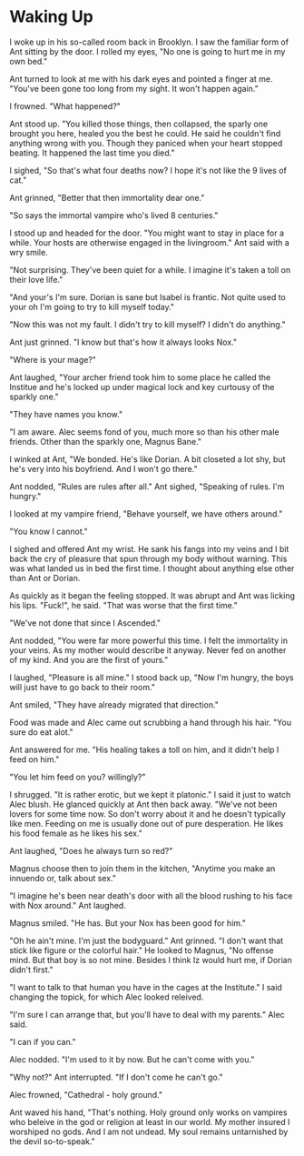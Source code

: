 # Waking Up

I woke up in his so-called room back in Brooklyn.  I saw the familiar form of Ant sitting by the door.  I rolled my eyes, "No one is going to hurt me in my own bed."

Ant turned to look at me with his dark eyes and pointed a finger at me.  "You've been gone too long from my sight.  It won't happen again."

I frowned.  "What happened?"

Ant stood up.  "You killed those things, then collapsed, the sparly one brought you here, healed you the best he could.  He said he couldn't find anything wrong with you.  Though they paniced when  your heart stopped beating.  It happened the last time you died."

I sighed, "So that's what four deaths now?  I hope it's not like the 9 lives of cat."

Ant grinned, "Better that then immortality dear one."

"So says the immortal vampire who's lived 8 centuries."

I stood up and headed for the door.  "You might want to stay in place for a while.  Your hosts are otherwise engaged in the livingroom."  Ant said with a wry smile.

"Not surprising.  They've been quiet for a while.  I imagine it's taken a toll on their love life."

"And your's I'm sure.  Dorian is sane but Isabel is frantic.  Not quite used to your oh I'm going to try to kill myself today."

"Now this was not my fault.  I didn't try to kill myself?  I didn't do anything."

Ant just grinned.  "I know but that's how it always looks Nox."

"Where is your mage?"  

Ant laughed, "Your archer friend took him to some place he called the Institue and he's locked up under magical lock and key curtousy of the sparkly one."

"They have names you know."

"I am aware.  Alec seems fond of you, much more so than his other male friends. Other than the sparkly one, Magnus Bane."

I winked at Ant, "We bonded.  He's like Dorian.  A bit closeted a lot shy, but he's very into his boyfriend.  And I won't go there."

Ant nodded, "Rules are rules after all."   Ant sighed, "Speaking of rules.  I'm hungry."

I looked at my vampire friend, "Behave yourself, we have others around."

"You know I cannot."

I sighed and offered Ant my wrist.  He sank his fangs into my veins and I bit back the cry of pleasure that spun through my body without warning.  This was what landed us in bed the first time.  I thought about anything else other than Ant or Dorian.  

As quickly as it began the feeling stopped.  It was abrupt and Ant was licking his lips.  "Fuck!", he said.  "That was worse that the first time."

"We've not done that since I Ascended."  

Ant nodded, "You were far more powerful this time.  I felt the immortality in your veins.  As my mother would describe it anyway.  Never fed on another of my kind.  And you are the first of yours."

I laughed, "Pleasure is all mine."  I stood back up, "Now I'm hungry, the boys will just have to go back to their room."

Ant smiled, "They have already migrated that direction."

Food was made and Alec came out scrubbing a hand through his hair.  "You sure do eat alot."

Ant answered for me.  "His healing takes a toll on him, and it didn't help I feed on him."

"You let him feed on you?  willingly?"

I shrugged.  "It is rather erotic, but we kept it platonic."  I said it just to watch Alec blush.  He glanced quickly at Ant then back away.  "We've not been lovers for some time now.  So don't worry about it and he doesn't typically like men.  Feeding on me is usually done out of pure desperation.  He likes his food female as he likes his sex."

Ant laughed, "Does he always turn so red?"

Magnus choose then to join them in the kitchen, "Anytime you make an innuendo or, talk about sex."

"I imagine he's been near death's door with all the blood rushing to his face with Nox around."  Ant laughed.

Magnus smiled.  "He has.  But your Nox has been good for him."

"Oh he ain't mine.  I'm just the bodyguard."  Ant grinned.  "I don't want that stick like figure or the colorful hair."  He looked to Magnus, "No offense mind.  But that boy is so not mine.  Besides I think Iz would hurt me, if Dorian didn't first."

"I want to talk to that human you have in the cages at the Institute."  I said changing the topick, for which Alec looked releived.

"I'm sure I can arrange that, but you'll have to deal with my parents."  Alec said.

"I can if you can."

Alec nodded.  "I'm used to it by now.  But he can't come with you."

"Why not?"  Ant interrupted.  "If I don't come he can't go."

Alec frowned, "Cathedral - holy ground."

Ant waved his hand, "That's nothing.  Holy ground only works on vampires who beleive in the god or religion at least in our world.  My mother insured I worshiped no gods.  And I am not undead. My soul remains untarnished by the devil so-to-speak."